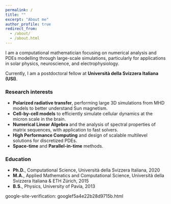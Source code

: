 ```yaml
---
permalink: /
title: ""
excerpt: "About me"
author_profile: true
redirect_from: 
  - /about/
  - /about.html
---
```


I am a computational mathematician focusing on numerical analysis and PDEs modelling through large-scale simulations, particularly for applications in solar physics, neuroscience, and electrophysiology. 

Currently, I am a postdoctoral fellow at **Università della Svizzera Italiana (USI)**.

### Research interests
+ **Polarized radiative transfer**, performing large 3D simulations from MHD models to better understand Sun magnetism.
+ **Cell-by-cell models** to efficiently simulate cellular dynamics at the micron scale in the brain.
+ **Numerical Linear Algebra** and the analysis of spectral properties of matrix sequences, with application to fast solvers. 
+ **High Performance Computing** and design of scalable multilevel solutions for discretized PDEs.
+ **Space-time** and **Parallel-in-time** methods.

### Education
+ **Ph.D.**, Computational Science, Università della Svizzera Italiana, 2020
+ **M.A.**, Applied Mathematics and Computational Science, Università della Svizzera Italiana & ETH Zürich, 2015
+ **B.S.**, Physics, University of Pavia, 2013

google-site-verification: googlef5a4e22b28d9715b.html

